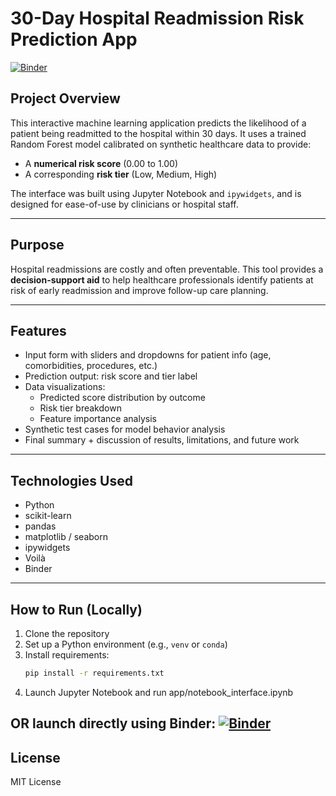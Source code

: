 # 30-Day Hospital Readmission Risk Prediction App

[![Binder](https://mybinder.org/badge_logo.svg)](https://mybinder.org/v2/gh/JeffAlexB/readmidtcheck/main?urlpath=%2Fdoc%2Ftree%2Fvoila%2Frender%2Fapp%2Fnotebook_interface.ipynb)
## Project Overview
This interactive machine learning application predicts the likelihood of a patient being readmitted to the hospital within 30 days. It uses a trained Random Forest model calibrated on synthetic healthcare data to provide:

- A **numerical risk score** (0.00 to 1.00)
- A corresponding **risk tier** (Low, Medium, High)

The interface was built using Jupyter Notebook and `ipywidgets`, and is designed for ease-of-use by clinicians or hospital staff.

---

## Purpose

Hospital readmissions are costly and often preventable. This tool provides a **decision-support aid** to help healthcare professionals identify patients at risk of early readmission and improve follow-up care planning.

---

## Features

- Input form with sliders and dropdowns for patient info (age, comorbidities, procedures, etc.)
- Prediction output: risk score and tier label
- Data visualizations:
  - Predicted score distribution by outcome
  - Risk tier breakdown
  - Feature importance analysis
- Synthetic test cases for model behavior analysis
- Final summary + discussion of results, limitations, and future work

---

## Technologies Used

- Python
- scikit-learn
- pandas
- matplotlib / seaborn
- ipywidgets
- Voilà
- Binder

---

## How to Run (Locally)

1. Clone the repository
2. Set up a Python environment (e.g., `venv` or `conda`)
3. Install requirements:
   ```bash
   pip install -r requirements.txt
   ```
4. Launch Jupyter Notebook and run app/notebook_interface.ipynb 

OR launch directly using Binder: 
[![Binder](https://mybinder.org/badge_logo.svg)](https://mybinder.org/v2/gh/JeffAlexB/readmidtcheck/main?urlpath=%2Fdoc%2Ftree%2Fvoila%2Frender%2Fapp%2Fnotebook_interface.ipynb)
---

## License

MIT License
